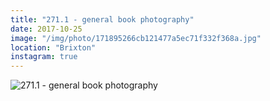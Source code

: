 ```yaml
---
title: "271.1 - general book photography"
date: 2017-10-25
image: "/img/photo/171895266cb121477a5ec71f332f368a.jpg"
location: "Brixton"
instagram: true
---
```


![271.1 - general book photography](/img/photo/171895266cb121477a5ec71f332f368a.jpg)
